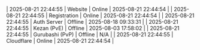 | 2025-08-21 22:44:55 | Website | Online | 2025-08-21 22:44:54 |
| 2025-08-21 22:44:55 | Registration | Online | 2025-08-21 22:44:54 |
| 2025-08-21 22:44:55 | Auth Server | Offline | 2025-08-18 09:33:31 |
| 2025-08-21 22:44:55 | Kezan (PvE) | Offline | 2025-08-03 17:58:02 |
| 2025-08-21 22:44:55 | Gurubashi (PvP) | Offline | N/A |
| 2025-08-21 22:44:55 | Cloudflare | Online | 2025-08-21 22:44:54 |

